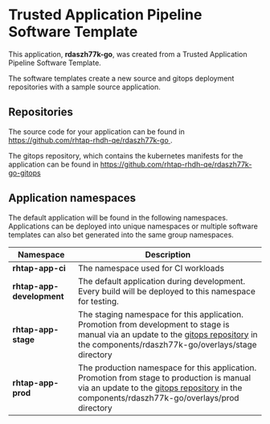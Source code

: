 # Trusted Application Pipeline Software Template

This application, **rdaszh77k-go**, was created from a Trusted Application Pipeline Software Template.

The software templates create a new source and gitops deployment repositories with a sample source application. 

## Repositories

The source code for your application can be found in [https://github.com/rhtap-rhdh-qe/rdaszh77k-go ](https://github.com/rhtap-rhdh-qe/rdaszh77k-go ).
 
The gitops repository, which contains the kubernetes manifests for the application can be found in 
[https://github.com/rhtap-rhdh-qe/rdaszh77k-go-gitops ](https://github.com/rhtap-rhdh-qe/rdaszh77k-go-gitops ) 

## Application namespaces 

The default application will be found in the following namespaces. Applications can be deployed into unique namespaces or multiple software templates can also bet generated into the same group namespaces.  

|  Namespace   |  Description   |  
| -------- | -------- |
| **rhtap-app-ci** | The namespace used for CI workloads |
| **rhtap-app-development** | The default application during development. Every build will be deployed to this namespace for testing. |
| **rhtap-app-stage** | The staging namespace for this application. Promotion from development to stage is manual via an update to the [gitops repository](https://github.com/rhtap-rhdh-qe/rdaszh77k-go-gitops ) in the components/rdaszh77k-go/overlays/stage directory |
| **rhtap-app-prod** | The production namespace for this application. Promotion from stage to production is manual via an update to the [gitops repository](https://github.com/rhtap-rhdh-qe/rdaszh77k-go-gitops ) in the components/rdaszh77k-go/overlays/prod directory |